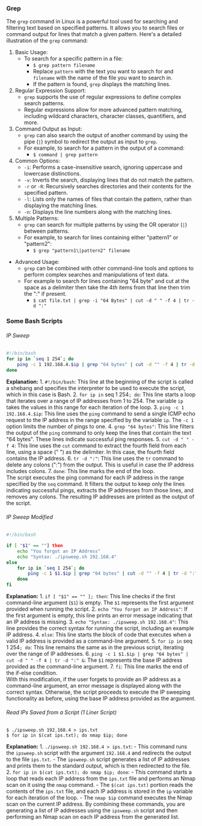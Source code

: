 ### Grep
The `grep` command in Linux is a powerful tool used for searching and filtering text based on specified patterns. It allows you to search files or command output for lines that match a given pattern. Here's a detailed illustration of the `grep` command:

1. Basic Usage:
	- To search for a specific pattern in a file:
		- `$ grep pattern filename`
		- Replace `pattern` with the text you want to search for and `filename` with the name of the file you want to search in.
		- If the pattern is found, `grep` displays the matching lines.
2. Regular Expression Support: 
	- `grep` supports the use of regular expressions to define complex search patterns.
	- Regular expressions allow for more advanced pattern matching, including wildcard characters, character classes, quantifiers, and more.
3. Command Output as Input:
	- `grep` can also search the output of another command by using the pipe (`|`) symbol to redirect the output as input to `grep`.
	- For example, to search for a pattern in the output of a command:
		- `$ command | grep pattern`
4. Common Options:
	- `-i`: Performs a case-insensitive search, ignoring uppercase and lowercase distinctions.
	- `-v`: Inverts the search, displaying lines that do not match the pattern.
	- `-r` or `-R`: Recursively searches directories and their contents for the specified pattern.
	- `-l`: Lists only the names of files that contain the pattern, rather than displaying the matching lines.
	- `-n`: Displays the line numbers along with the matching lines.
5. Multiple Patterns: 
	- `grep` can search for multiple patterns by using the OR operator (`|`) between patterns.
	- For example, to search for lines containing either "pattern1" or "pattern2":
		- `$ grep "pattern1\|pattern2" filename`
- Advanced Usage:
	- `grep` can be combined with other command-line tools and options to perform complex searches and manipulations of text data.
	- For example to search for lines containing "64 byte" and cut at the space as a delimiter then take the $4th$ items from that line then trim the ":" if present.
		- `$ cat file.txt | grep -i "64 Bytes" | cut -d " " -f 4 | tr -d ":"`

### Some Bash Scripts
###### IP Sweep
```bash
#!/bin/bash
for ip in `seq 1 254`; do
	ping -c 1 192.168.4.$ip | grep "64 bytes" | cut -d "" -f 4 | tr -d ":"
done
```
**Explanation:**
	1. `#!/bin/bash`: This line at the beginning of the script is called a shebang and specifies the interpreter to be used to execute the script, which in this case is Bash.
	2. `for ip in` seq 1 254`; do`: This line starts a loop that iterates over a range of IP addresses from 1 to 254. The variable `ip` takes the values in this range for each iteration of the loop.
	3. `ping -c 1 192.168.4.$ip`: This line uses the `ping` command to send a single ICMP echo request to the IP address in the range specified by the variable `ip`. The `-c 1` option limits the number of pings to one.
	4. `grep "64 bytes"`: This line filters the output of the `ping` command to only keep the lines that contain the text "64 bytes". These lines indicate successful ping responses.
	5. `cut -d " " -f 4`: This line uses the `cut` command to extract the fourth field from each line, using a space (" ") as the delimiter. In this case, the fourth field contains the IP address.
	6. `tr -d ":"`: This line uses the `tr` command to delete any colons (":") from the output. This is useful in case the IP address includes colons.
	7. `done`: This line marks the end of the loop. <br>
	The script executes the ping command for each IP address in the range specified by the `seq` command. It filters the output to keep only the lines indicating successful pings, extracts the IP addresses from those lines, and removes any colons. The resulting IP addresses are printed as the output of the script.

###### IP Sweep Modified
```bash
#!/bin/bash

if [ "$1" == ""] then
	echo "You forgot an IP Address"
	echo "Syntax: ./ipsweep.sh 192.168.4"
else
	for ip in `seq 1 254`; do
		ping -c 1 $1.$ip | grep "64 bytes" | cut -d "" -f 4 | tr -d ":" &
	done
fi
```
**Explanation:**
	1. `if [ "$1" == "" ]; then`: This line checks if the first command-line argument (`$1`) is empty. The `$1` represents the first argument provided when running the script.
	2. `echo "You forgot an IP Address"`: If the first argument is empty, this line prints an error message indicating that an IP address is missing.
	3. `echo "Syntax: ./ipsweep.sh 192.168.4"`: This line provides the correct syntax for running the script, including an example IP address.
	4. `else`: This line starts the block of code that executes when a valid IP address is provided as a command-line argument.
	5. `for ip in` seq 1 254`; do`: This line remains the same as in the previous script, iterating over the range of IP addresses.
	6. `ping -c 1 $1.$ip | grep "64 bytes" | cut -d " " -f 4 | tr -d ":" &`: The `$1` represents the base IP address provided as the command-line argument.
	7. `fi`: This line marks the end of the if-else condition. <br>
	With this modification, if the user forgets to provide an IP address as a command-line argument, an error message is displayed along with the correct syntax. Otherwise, the script proceeds to execute the IP sweeping functionality as before, using the base IP address provided as the argument.

###### Read IPs Saved from a Script (1 Liner Script)
```shell
$ ./ipsweep.sh 192.168.4 > ips.txt
$ for ip in $(cat ips.txt); do nmap $ip; done
```
**Explanation:**
	1. `./ipsweep.sh 192.168.4 > ips.txt`:
		- This command runs the `ipsweep.sh` script with the argument `192.168.4` and redirects the output to the file `ips.txt`.
		- The `ipsweep.sh` script generates a list of IP addresses and prints them to the standard output, which is then redirected to the file.
	2. `for ip in $(cat ips.txt); do nmap $ip; done`:
		- This command starts a loop that reads each IP address from the `ips.txt` file and performs an Nmap scan on it using the `nmap` command.
		- The `$(cat ips.txt)` portion reads the contents of the `ips.txt` file, and each IP address is stored in the `ip` variable for each iteration of the loop.
		- The `nmap $ip` command executes the Nmap scan on the current IP address.
	By combining these commands, you are generating a list of IP addresses using the `ipsweep.sh` script and then performing an Nmap scan on each IP address from the generated list.